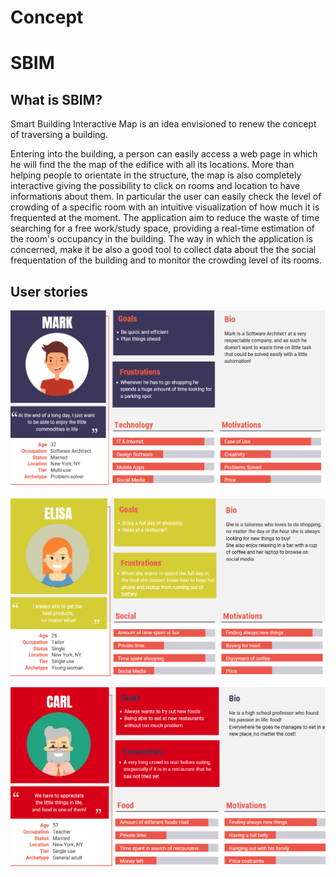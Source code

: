 # Concept

# SBIM
## What is SBIM? 
Smart Building Interactive Map is an idea envisioned to renew the concept of traversing a building. 

Entering into the building, a person can easily access a web page in which he will find the the map of the edifice with all its locations. More than helping people to orientate in the structure, the map is also completely interactive giving the possibility to click on rooms and location to have informations about them. In particular the user can easily check the level of crowding of a specific room with an intuitive visualization of how much it is frequented at the moment. The application aim to reduce the waste of time searching for a free work/study space, providing a real-time estimation of the room's occupancy in the building.
The way in which the application is concerned, make it be also a good tool to collect data about the the social frequentation of the building and to monitor the crowding level of its rooms.


## User stories

![Mark](Mark.png)

![Elisa](Elisa.png)

![Carl](Carl.png)
